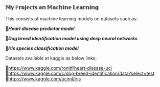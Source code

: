 ###  𝕄𝕪 ℙ𝕣𝕠𝕛𝕖𝕔𝕥𝕤 𝕠𝕟 𝕄𝕒𝕔𝕙𝕚𝕟𝕖 𝕃𝕖𝕒𝕣𝕟𝕚𝕟𝕘 
This consists of machine learning models on datasets such as:

📌***Heart disease predictor model***

📌***Dog breed identification model using deep neural networks***

📌***Iris species classification model***


Datasets available at kaggle as below links:

🔗https://www.kaggle.com/ronitf/heart-disease-uci
🔗https://www.kaggle.com/c/dog-breed-identification/data?select=test
🔗https://www.kaggle.com/uciml/iris
